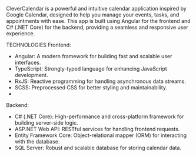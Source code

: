 CleverCalendar is a powerful and intuitive calendar application inspired by Google Calendar, designed to help you manage your events, tasks, and appointments with ease. 
This app is built using Angular for the frontend and C# (.NET Core) for the backend, providing a seamless and responsive user experience.

TECHNOLOGIES
Frontend:
- Angular: A modern framework for building fast and scalable user interfaces.
- TypeScript: Strongly-typed language for enhancing JavaScript development.
- RxJS: Reactive programming for handling asynchronous data streams.
- SCSS: Preprocessed CSS for better styling and maintainability.
- 
Backend:
- C# (.NET Core): High-performance and cross-platform framework for building server-side logic.
- ASP.NET Web API: RESTful services for handling frontend requests.
- Entity Framework Core: Object-relational mapper (ORM) for interacting with the database.
- SQL Server: Robust and scalable database for storing calendar data.
